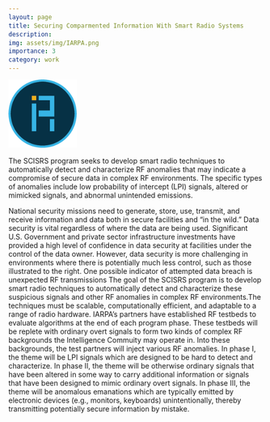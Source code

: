 ```yaml
---
layout: page
title: Securing Comparmented Information With Smart Radio Systems
description:
img: assets/img/IARPA.png
importance: 3
category: work
---
```


<style>
.nsf {
  width: 135px;
  height: 135px;
}
</style>
<img src="/assets/img/IARPA.png" class="nsf" alt="IARPA Logo">

The SCISRS program seeks to develop smart radio techniques to automatically detect and characterize RF anomalies that may indicate a compromise of secure data in complex RF environments. The specific types of anomalies include low probability of intercept (LPI) signals, altered or mimicked signals, and abnormal unintended emissions.


National security missions need to generate, store, use, transmit, and receive information and data both in secure facilities and “in the wild.” Data security is vital regardless of where the data are being used. Significant U.S. Government and private sector infrastructure investments have provided a high level of confidence in data security at facilities under the control of the data owner. However, data security is more challenging in environments where there is potentially much less control, such as those illustrated to the right. One possible indicator of attempted data breach is unexpected RF transmissions The goal of the SCISRS program is to develop smart radio techniques to automatically detect and characterize these suspicious signals and other RF anomalies in complex RF environments.The techniques must be scalable, computationally efficient, and adaptable to a range of radio hardware. IARPA’s partners have established RF testbeds to evaluate algorithms at the end of each program phase. These testbeds will be replete with ordinary overt signals to form two kinds of complex RF backgrounds the Intelligence Commuity may operate in. Into these backgrounds, the test partners will inject various RF anomalies. In phase I, the theme will be LPI signals which are designed to be hard to detect and characterize. In phase II, the theme will be otherwise ordinary signals that have been altered in some way to carry additional information or signals that have been designed to mimic ordinary overt signals. In phase III, the theme will be anomalous emanations which are typically emitted by electronic devices (e.g., monitors, keyboards) unintentionally, thereby transmitting potentially secure information by mistake.
